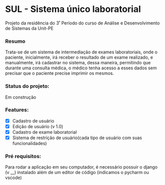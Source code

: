 # SUL - Sistema único laboratorial
Projeto da residência do 3˚ Período do curso de Análise e Desenvolvimento de Sistemas da Unit-PE

### Resumo
Trata-se de um sistema de intermediação de exames laboratoriais, onde o paciente, inicialmente, irá receber o resultado de um exame realizado, e manualmente, irá cadastrar no sistema, dessa maneira, permitindo que durante uma consulta médica, o médico tenha acesso a esses dados sem precisar que o paciente precise imprimir os mesmos.

### Status do projeto:
Em construção

### Features:

- [x] Cadastro de usuário
- [x] Edição de usuário (v 1.0)
- [x] Cadastro de exame laboratorial
- [x] Sistema de restrição de usuário(cada tipo de usuário com suas funcionalidades)

### Pré requisitos:

Para rodar a aplicação em seu computador, é necessário possuir o django (v __) instalado além de um editor de código (indicamos o pycharm ou vscode)
